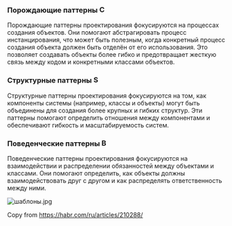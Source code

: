 <h3>Порождающие паттерны <img alt="C" src="Общее/Паттерны проектирования/C.png" height="17"></h3>
<p>Порождающие паттерны проектирования фокусируются на процессах создания объектов.
Они помогают абстрагировать процесс инстанцирования, что может быть полезным,
когда конкретный процесс создания объекта должен быть отделён от его использования.
Это позволяет создавать объекты более гибко и предотвращает жесткую связь между кодом и конкретными классами объектов.</p>
<h3>Структурные паттерны <img alt="S" src="Общее/Паттерны проектирования/S.png" height="17"></h3>
<p>Структурные паттерны проектирования фокусируются на том, как компоненты системы (например, классы и объекты)
могут быть объединены для создания более крупных и гибких структур.
Эти паттерны помогают определить отношения между компонентами и обеспечивают гибкость и масштабируемость систем.</p>
<h3>Поведенческие паттерны <img alt="B" src="Общее/Паттерны проектирования/B.png" height="17"></h3>
<p>Поведенческие паттерны проектирования фокусируются на взаимодействии и распределении обязанностей между объектами и классами.
Они помогают определить, как объекты должны взаимодействовать друг с другом и как распределять ответственность между ними.</p>
<p><img alt="шаблоны.jpg" src="Общее/Паттерны проектирования/шаблоны.jpg"></p>
<p>Copy from <a target="_blank" href="https://habr.com/ru/articles/210288/">https://habr.com/ru/articles/210288/</a></p>